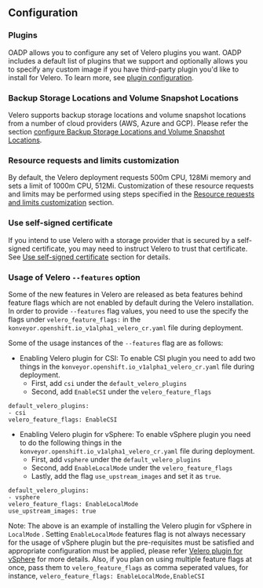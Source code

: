 ## Configuration

### Plugins

OADP allows you to configure any set of Velero plugins you want. OADP includes
a default list of plugins that we support and optionally allows you to specify
any custom image if you have third-party plugin you'd like to install for
Velero. To learn more, see [plugin configuration](./plugins.md).

### Backup Storage Locations and Volume Snapshot Locations

Velero supports backup storage locations and volume snapshot locations from a
number of cloud providers (AWS, Azure and GCP). Please refer the section
[configure Backup Storage Locations and Volume Snapshot
Locations](./bsl_and_vsl.md). 

### Resource requests and limits customization

By default, the Velero deployment requests 500m CPU, 128Mi memory and sets a
limit of 1000m CPU, 512Mi. Customization of these resource requests and limits
may be performed using steps specified in the [Resource requests and limits
customization](./resource_req_limits.md) section.

### Use self-signed certificate

If you intend to use Velero with a storage provider that is secured by a
self-signed certificate, you may need to instruct Velero to trust that
certificate. See [Use self-signed certificate](./self_signed_certs.md)
section for details.

### Usage of Velero `--features` option
Some of the new features in Velero are released as beta features behind feature
flags which are not enabled by default during the Velero installation. In order
to provide `--features` flag values, you need to use the specify the flags
under `velero_feature_flags:` in the
`konveyor.openshift.io_v1alpha1_velero_cr.yaml` file during deployment.

Some of the usage instances of the `--features` flag are as follows:
- Enabling Velero plugin for CSI: To enable CSI plugin you need to add two things in the `konveyor.openshift.io_v1alpha1_velero_cr.yaml` file during deployment.
  - First, add `csi` under the `default_velero_plugins` 
  - Second, add `EnableCSI` under the `velero_feature_flags`
```
default_velero_plugins:
- csi
velero_feature_flags: EnableCSI
```
- Enabling Velero plugin for vSphere: To enable vSphere plugin you need to do the following things in the `konveyor.openshift.io_v1alpha1_velero_cr.yaml` file during deployment.
  - First, add `vsphere` under the `default_velero_plugins`
  - Second, add `EnableLocalMode` under the `velero_feature_flags`
  - Lastly, add the flag `use_upstream_images` and set it as `true`.
```
default_velero_plugins:
- vsphere
velero_feature_flags: EnableLocalMode
use_upstream_images: true
```
Note: The above is an example of installing the Velero plugin for vSphere in
`LocalMode` . Setting `EnableLocalMode` features flag is not always necessary
for the usage of vSphere plugin but the pre-requisites must be satisfied and
appropriate configuration must be applied, please refer [Velero plugin for
vSphere](https://github.com/vmware-tanzu/velero-plugin-for-vsphere) for more
details. Also, if you plan on using multiple feature flags at once, pass them
to `velero_feature_flags` as comma seperated values, for instance,
`velero_feature_flags: EnableLocalMode,EnableCSI`
